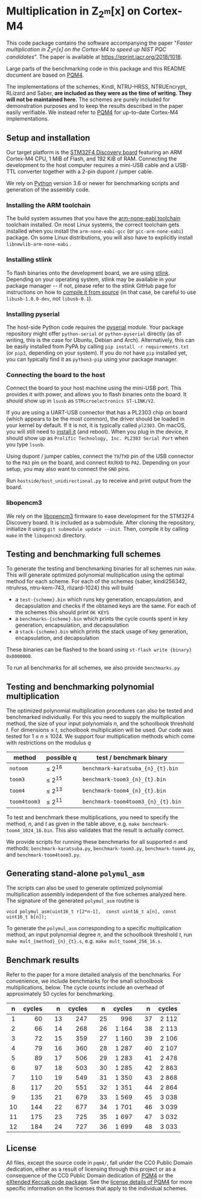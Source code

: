 # Multiplication in Z<sub>2<sup>m</sup></sub>[x] on Cortex-M4

This code package contains the software accompanying the paper "_Faster multiplication in Z<sub>2<sup>m</sup></sub>[x] on the Cortex-M4 to speed up NIST PQC candidates_". 
The paper is available at https://eprint.iacr.org/2018/1018.

Large parts of the benchmarking code in this package and this README document are based on [PQM4](https://github.com/mupq/pqm4).

The implementations of the schemes, Kindi, NTRU-HRSS, NTRUEncrypt, RLizard and Saber, **are included as they were as the time of writing. They will not be maintained here.** The schemes are purely included for demonstration purposes and to keep the results described in the paper easily verifiable. We instead refer to [PQM4](https://github.com/mupq/pqm4) for up-to-date Cortex-M4 implementations.

## Setup and installation
Our target platform is the
[STM32F4 Discovery board](http://www.st.com/en/evaluation-tools/stm32f4discovery.html)
featuring an ARM Cortex-M4 CPU, 1 MiB of Flash, and 192 KiB of RAM.
Connecting the development to the host computer requires a
mini-USB cable and a USB-TTL converter together with a 2-pin dupont / jumper cable.

We rely on [Python](https://www.python.org/) version 3.6 or newer for benchmarking scripts and generation of the assembly code.

### Installing the ARM toolchain
The build system assumes that you have the [arm-none-eabi toolchain](https://launchpad.net/gcc-arm-embedded)
toolchain installed.
On most Linux systems, the correct toolchain gets installed when you install the `arm-none-eabi-gcc` (or `gcc-arm-none-eabi`) package.
On some Linux distributions, you will also have to explicitly install `libnewlib-arm-none-eabi` .

### Installing stlink
To flash binaries onto the development board, we are using [stlink](https://github.com/texane/stlink).
Depending on your operating system, stlink may be available in your package manager -- if not, please
refer to the stlink GitHub page for instructions on how to [compile it from source](https://github.com/texane/stlink/blob/master/doc/compiling.md)
(in that case, be careful to use `libusb-1.0.0-dev`, not `libusb-0.1`).

### Installing pyserial
The host-side Python code requires the [pyserial](https://github.com/pyserial/pyserial) module.
Your package repository might offer `python-serial` or `python-pyserial` directly
(as of writing, this is the case for Ubuntu, Debian and Arch).
Alternatively, this can be easily installed from PyPA by calling `pip install -r requirements.txt`
(or `pip3`, depending on your system).
If you do not have `pip` installed yet, you can typically find it as `python3-pip` using your package manager.

### Connecting the board to the host
Connect the board to your host machine using the mini-USB port.
This provides it with power, and allows you to flash binaries onto the board.
It should show up in `lsusb` as `STMicroelectronics ST-LINK/V2`.

If you are using a UART-USB connector that has a PL2303 chip on board (which appears to be the most common),
the driver should be loaded in your kernel by default. If it is not, it is typically called `pl2303`.
On macOS, you will still need to [install it](http://www.prolific.com.tw/US/ShowProduct.aspx?p_id=229&pcid=41) (and reboot).
When you plug in the device, it should show up as `Prolific Technology, Inc. PL2303 Serial Port` when you type `lsusb`.

Using dupont / jumper cables, connect the `TX`/`TXD` pin of the USB connector to the `PA3` pin on the board, and connect `RX`/`RXD` to `PA2`.
Depending on your setup, you may also want to connect the `GND` pins.

Run `hostside/host_unidirectional.py` to receive and print output from the board.

### libopencm3
We rely on the [libopencm3](https://github.com/libopencm3/libopencm3) firmware to ease development for the STM32F4 Discovery board.
It is included as a submodule.
After cloning the repository, initialize it using `git submodule update --init`.
Then, compile it by calling `make` in the `libopencm3` directory.

## Testing and benchmarking full schemes
To generate the testing and benchmarking binaries for all schemes run `make`.
This will generate optimized polynomial multiplication using the optimal method for each scheme.
For each of the schemes {saber, kindi256342, ntruhrss, ntru-kem-743, rlizard-1024} this will build
- a `test-{scheme}.bin` which runs key generation, encapsulation, and decapsulation and checks if the obtained keys are the same. For each of the schemes this should print `OK KEYS`
- a `benchmarks-{scheme}.bin` which prints the cycle counts spent in key generation, encapsulation, and decapsulation
- a `stack-{scheme}.bin` which prints the stack usage of key generation, encapsulation, and decapsulation

These binaries can be flashed to the board using `st-flash write {binary} 0x8000000`.

To run all benchmarks for all schemes, we also provide `benchmarks.py`

## Testing and benchmarking polynomial multiplication
The optimized polynomial multiplication procedures can also be tested and benchmarked individually.
For this you need to supply the multiplication method, the size of your input polynomials _n_, and the schoolbook threshold _t_.
For dimensions ≤ _t_, schoolbook multiplication will be used.
Our code was tested for 1 ≤  _n_ ≤  1024.
We support four multiplication methods which come with restrictions on the modulus _q_

| method       | possible q | test / benchmark binary             |
| ------------ | ---------- | --------------------------------- |
| `notoom`     | ≤ 2<sup>16</sup>    | `benchmark-karatsuba_{n}_{t}.bin` |
| `toom3`      | ≤ 2<sup>15</sup>    | `benchmark-toom3_{n}_{t}.bin`     |
| `toom4`      | ≤ 2<sup>13</sup>    | `benchmark-toom4_{n}_{t}.bin`     |
| `toom4toom3` | ≤ 2<sup>11</sup>    | `benchmark-toom4toom3_{n}_{t}.bin`|

To test and benchmark these multiplications, you need to specify the method, _n_, and _t_ as given in the table above,
e.g. `make benchmark-toom4_1024_16.bin`. This also validates that the result is actually correct.

We provide scripts for running these benchmarks for all supported _n_ and methods: `benchmark-karatsuba.py`, `benchmark-toom3.py`, `benchmark-toom4.py`, and `benchmark-toom4toom3.py`.
## Generating stand-alone `polymul_asm`
The scripts can also be used to generate optimized polynomial multiplication assembly independent of the five schemes analyzed here.
The signature of the generated `polymul_asm` routine is

```
void polymul_asm(uint16_t r[2*n-1],  const uint16_t a[n], const uint16_t b[n]);
```
To generate the `polymul_asm` corresponding to a specific multiplication method, an input polynomial degree _n_, and the schoolbook threshold _t_, run `make mult_{method}_{n}_{t}.s`, e.g. `make mult_toom4_256_16.s`.

## Benchmark results

Refer to the paper for a more detailed analysis of the benchmarks.
For convenience, we include benchmarks for the small schoolbook multiplications, below.
The cycle counts include an overhead of approximately 50 cycles for benchmarking.

| n  | cycles | | n  | cycles | | n  | cycles | | n  | cycles |
|:--:|-------:|-|:--:|-------:|-|:--:|-------:|-|:--:|-------:|
| 1  | 60     | | 13 | 247    | | 25 | 996    | | 37 | 2 112  |
| 2  | 66     | | 14 | 268    | | 26 | 1 164  | | 38 | 2 113  |
| 3  | 72     | | 15 | 359    | | 27 | 1 160  | | 39 | 2 106  |
| 4  | 79     | | 16 | 360    | | 28 | 1 287  | | 40 | 2 107  |
| 5  | 89     | | 17 | 506    | | 29 | 1 283  | | 41 | 2 478  |
| 6  | 97     | | 18 | 503    | | 30 | 1 285  | | 42 | 2 863  |
| 7  | 110    | | 19 | 549    | | 31 | 1 350  | | 43 | 2 868  |
| 8  | 117    | | 20 | 551    | | 32 | 1 351  | | 44 | 2 864  |
| 9  | 135    | | 21 | 679    | | 33 | 1 569  | | 45 | 3 038  |
| 10 | 144    | | 22 | 677    | | 34 | 1 701  | | 46 | 3 039  |
| 11 | 175    | | 23 | 725    | | 35 | 1 697  | | 47 | 3 032  |
| 12 | 184    | | 24 | 727    | | 36 | 1 699  | | 48 | 3 033  |

## License

All files, except the source code in `pqm4/`, fall under the CC0 Public Domain dedication,
either as a result of licensing through this project or as a consequence of the CC0 Public Domain dedication of [PQM4](https://github.com/mupq/pqm4) or the [eXtended Keccak code package](https://github.com/XKCP/XKCP).
See the [license details of PQM4](https://github.com/mupq/pqm4#license) for more specific information on the licenses that apply to the individual schemes.
